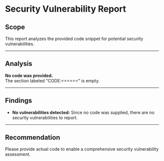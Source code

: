 # Security Vulnerability Report

## Scope

This report analyzes the provided code snippet for potential security vulnerabilities.

---

## Analysis

**No code was provided.**  
The section labeled "CODE:======" is empty.

---

## Findings

- **No vulnerabilities detected:** Since no code was supplied, there are no security vulnerabilities to report.

---

## Recommendation

Please provide actual code to enable a comprehensive security vulnerability assessment.